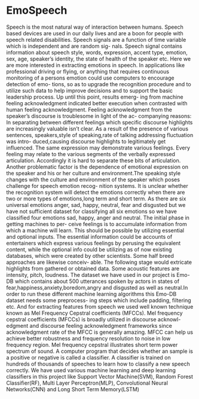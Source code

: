 # EmoSpeech

Speech is the most natural way of interaction between humans. Speech based devices
are used in our daily lives and are a boon for people with speech related disabilities.
Speech signals are a function of time variable which is independent and are random sig-
nals. Speech signal contains information about speech style, words, expression, accent
type, emotion, sex, age, speaker’s identity, the state of health of the speaker etc. Here
we are more interested in extracting emotions in speech.
In applications like professional driving or flying, or anything that requires continuous
monitoring of a persons emotion could use computers to encourage detection of emo-
tions, so as to upgrade the recognition procedure and to utilize such data to help improve
decisions and to support the basic leadership process. Up until this point, results emerg-
ing from machine feeling acknowledgment indicated better execution when contrasted
with human feeling acknowledgment.
Feeling acknowledgment from the speaker’s discourse is troublesome in light of the ac-
companying reasons: In separating between different feelings which specific discourse
highlights are increasingly valuable isn’t clear. As a result of the presence of various
sentences, speakers,style of speaking,rate of talking addressing fluctuation was intro-
duced,causing discourse highlights to legitimately get influenced. The same expression
may demonstrate various feelings. Every feeling may relate to the various segments
of the verbally expressed articulation. Accordingly it is hard to separate these bits of
articulation. Another problematic factor is the dependence of emotional expression on
the speaker and his or her culture and environment.The speaking style changes with the
culture and environment of the speaker which poses challenge for speech emotion recog-
nition systems. It is unclear whether the recognition system will detect the emotions
correctly when there are two or more types of emotions,long term and short term.
As there are six universal emotions anger, sad, happy, neutral, fear and disgusted but
we have not sufficient dataset for classifying all six emotions so we have classified four
emotions sad, happy, anger and neutral. The initial phase in getting machines to per-
ceive feelings is to accumulate information from which a machine will learn. This should
be possible by utilizing essential and optional inputs. The essential information could
be accounts of entertainers which express various feelings by perusing the equivalent
content, while the optional info could be utilizing as of now existing databases, which
were created by other scientists. Some half breed approaches are likewise conceiv-
able. The following stage would extricate highlights from gathered or obtained data.
Some acoustic features are intensity, pitch, loudness. The dataset we have used in
our project is Emo-DB which contains about 500 utterances spoken by actors in states
of fear,happiness,anxiety,boredom,angry and disgusted as well as neutral.In order to run
these different machine learning algorithms this Emo-DB dataset needs some preprocess-
ing steps which include padding, filtering etc. And for extracting features from speech
we used well known technique known as Mel Frequency Cepstral coefficients (MFCCs).
Mel frequency cepstral coefficients (MFCCs) is broadly utilized in discourse acknowl-
edgment and discourse feeling acknowledgment frameworks since acknowledgment rate
of the MFCC is generally amazing. MFCC can help us achieve better robustness and
frequency resolution to noise in low frequency region. Mel frequency cepstral illustrates
short term power spectrum of sound.
A computer program that decides whether an sample is a positive or negative is called
a classifier. A classifier is trained on hundreds of thousands of speeches to learn how
to classify a new speech correctly. We have used various machine learning and deep
learning classifiers in this project like Support Vector Machine(SVM), Random Forest
Classifier(RF), Multi Layer Perceptron(MLP), Convolutional Neural Networks(CNN) and
Long Short Term Memory(LSTM)

